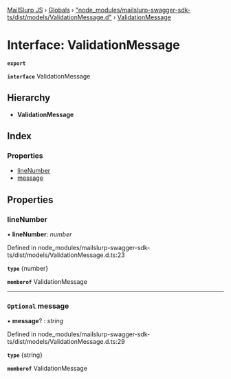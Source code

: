 [MailSlurp JS](../README.md) › [Globals](../globals.md) › ["node_modules/mailslurp-swagger-sdk-ts/dist/models/ValidationMessage.d"](../modules/_node_modules_mailslurp_swagger_sdk_ts_dist_models_validationmessage_d_.md) › [ValidationMessage](_node_modules_mailslurp_swagger_sdk_ts_dist_models_validationmessage_d_.validationmessage.md)

# Interface: ValidationMessage

**`export`** 

**`interface`** ValidationMessage

## Hierarchy

* **ValidationMessage**

## Index

### Properties

* [lineNumber](_node_modules_mailslurp_swagger_sdk_ts_dist_models_validationmessage_d_.validationmessage.md#linenumber)
* [message](_node_modules_mailslurp_swagger_sdk_ts_dist_models_validationmessage_d_.validationmessage.md#optional-message)

## Properties

###  lineNumber

• **lineNumber**: *number*

Defined in node_modules/mailslurp-swagger-sdk-ts/dist/models/ValidationMessage.d.ts:23

**`type`** {number}

**`memberof`** ValidationMessage

___

### `Optional` message

• **message**? : *string*

Defined in node_modules/mailslurp-swagger-sdk-ts/dist/models/ValidationMessage.d.ts:29

**`type`** {string}

**`memberof`** ValidationMessage
